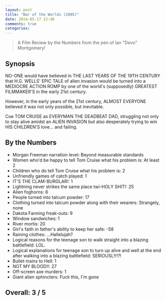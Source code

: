 ```yaml
---
layout: post
title: "War of the Worlds (2005)"
date: 2014-05-17 22:48
comments: true
categories: 
---
```


> A Film Review by the Numbers from the pen of Ian "Devo" Montgomery!

Synopsis
--------

NO-ONE would have believed in THE LAST YEARS OF THE 19TH CENTURY that H.G. WELLS' EPIC TALE of alien invasion would be turned into a MEDIOCRE ACTION ROMP by one of the world's (supposedly) GREATEST FILMMAKER'S in the early 21st century.

However, in the early years of the 21st century, ALMOST EVERYONE believed it was not only possible, but inevitable.

Cue TOM CRUISE as EVERYMAN THE DEADBEAT DAD, struggling not only to stay alive amidst an ALIEN INVASION but also desperately trying to win HIS CHILDREN'S love... and failing.

By the Numbers
--------------

* Morgan Freeman narration level: Beyond measurable standards
* Women who'd be happy to tell Tom Cruise what his problem is: At least 2
* Children who do tell Tom Cruise what his problem is: 2
* Unfriendly games of catch played: 1
* IT'S THE CLAM-BURGLAR!: 1
* Lightning never strikes the same place twi-HOLY SHIT!: 25
* Alien foghorns: 6
* People turned into talcum powder: 17
* Clothing turned into talcum powder along with their wearers: Strangely, none
* Dakota Fanning freak-outs: 9
* Window sandwiches: 1
* River mortis: 20
* Girl's faith in father's ability to keep her safe: -58
* Raining clothes: ...Hallelujah?
* Logical reasons for the teenage son to walk straight into a blazing battlefield: LOL.
* Logical explanations for teenage son to turn up alive and well at the end after walking into a blazing battlefield: SERIOUSLY!?!
* Bullet-trains to Hell: 1
* NOT MY BLOOD!!: 27
* Off-screen axe murders: 1
* Giant alien sphincters: Fuck this, I'm gone

Overall: 3 / 5
--------------